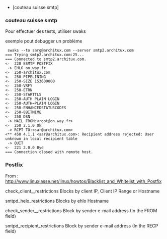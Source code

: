 * [couteau suisse smtp] 

### couteau suisse smtp

Pour effectuer des tests, utiliser swaks

exemple pout debugger un problème

```
 swaks --to sarg@architux.com --server smtp2.architux.com
=== Trying smtp2.architux.com:25...
=== Connected to smtp2.architux.com.
<-  220 ESMTP POSTFIX
 -> EHLO on.way.fr
<-  250-architux.com
<-  250-PIPELINING
<-  250-SIZE 153600000
<-  250-VRFY
<-  250-ETRN
<-  250-STARTTLS
<-  250-AUTH PLAIN LOGIN
<-  250-AUTH=PLAIN LOGIN
<-  250-ENHANCEDSTATUSCODES
<-  250-8BITMIME
<-  250 DSN
 -> MAIL FROM:<root@on.way.fr>
<-  250 2.1.0 Ok
 -> RCPT TO:<sar@architux.com>
<** 450 4.1.1 <sar@architux.com>: Recipient address rejected: User unknown in local recipient table
 -> QUIT
<-  221 2.0.0 Bye
=== Connection closed with remote host.
```

### Postfix

From : http://www.linuxlasse.net/linux/howtos/Blacklist_and_Whitelist_with_Postfix

check_client__restrictions
Blocks by client IP, Client IP Range or Hostname 

smtpd_helo_restrictions
Blocks by ehlo Hostname

check_sender__restrictions
Block by sender e-mail address (In the FROM field) 

smtpd_recipient_restrictions
Block by sender e-mail address (In the RECP field) 


